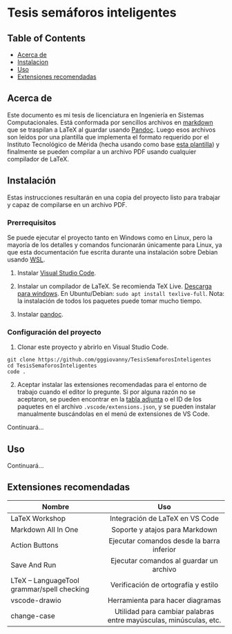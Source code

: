 # Tesis semáforos inteligentes

## Table of Contents

- [Acerca de](#acerca_de)
- [Instalacion](#instalacion)
- [Uso](#uso)
- [Extensiones recomendadas](#extensiones)

## Acerca de <a name = "acerca_de"></a>
Este documento es mi tesis de licenciatura en Ingeniería en Sistemas Computacionales. Está conformada por sencillos archivos en [markdown](https://www.markdownguide.org/getting-started/) que se traspilan a LaTeX al guardar usando [Pandoc](https://pandoc.org/). Luego esos archivos son leídos por una plantilla que implementa el formato requerido por el Instituto Tecnológico de Mérida (hecha usando como base [esta plantilla](https://www.markdownguide.org/getting-started/)) y finalmente se pueden compilar a un archivo PDF usando cualquier compilador de LaTeX.


## Instalación <a name = "instalacion"></a>

Estas instrucciones resultarán en una copia del proyecto listo para trabajar y capaz de compilarse en un archivo PDF.

### Prerrequisitos
Se puede ejecutar el proyecto tanto en Windows como en Linux, pero la mayoría de los detalles y comandos funcionarán únicamente para Linux, ya que esta documentación fue escrita durante una instalación sobre Debian usando [WSL](https://docs.microsoft.com/en-us/windows/wsl/).

1. Instalar [Visual Studio Code](https://code.visualstudio.com/).

2. Instalar un compilador de LaTeX. Se recomienda TeX Live. [Descarga para windows](https://www.tug.org/texlive/windows.html). 
En Ubuntu/Debian: `sudo apt install texlive-full`. Nota: la instalación de todos los paquetes puede tomar mucho tiempo.

3. Instalar [pandoc](https://pandoc.org/installing.html).

### Configuración del proyecto

1. Clonar este proyecto y abrirlo en Visual Studio Code.

```
git clone https://github.com/gggiovanny/TesisSemaforosInteligentes
cd TesisSemaforosInteligentes
code .  
```

2. Aceptar instalar las extensiones recomendadas para el entorno de trabajo cuando el editor lo pregunte. Si por alguna razón no se aceptaron, se pueden encontrar en la [tabla adjunta](#extensiones) o el ID de los paquetes en el archivo `.vscode/extensions.json`, y se pueden instalar manualmente buscándolas en el menú de extensiones de VS Code.

Continuará...

## Uso <a name = "uso"></a>

Continuará...


## Extensiones recomendadas <a name = "extensiones"></a>

| Nombre                                     |                                Uso                                 |
| ------------------------------------------ | :----------------------------------------------------------------: |
| LaTeX Workshop                             |                  Integración de LaTeX en VS Code                   |
| Markdown All In One                        |                   Soporte y atajos para Markdown                   |
| Action Buttons                             |             Ejecutar comandos desde la barra inferior              |
| Save And Run                               |              Ejecutar comandos al guardar un archivo               |
| LTeX – LanguageTool grammar/spell checking |                Verificación de ortografía y estilo                 |
| vscode-drawio                              |                  Herramienta para hacer diagramas                  |
| change-case                                | Utilidad para cambiar palabras  entre mayúsculas, minúsculas, etc. |
